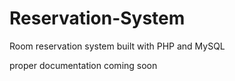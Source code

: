 # Reservation-System
Room reservation system built with PHP and MySQL

proper documentation coming soon
